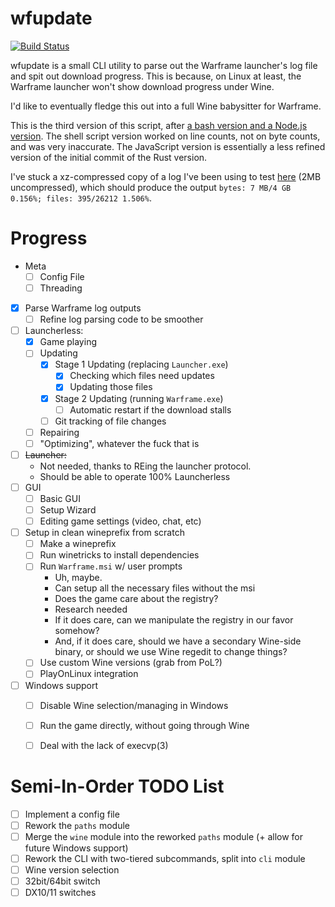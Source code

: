# wfupdate
[![Build Status](https://travis-ci.org/zekesonxx/wfupdate.svg?branch=master)](https://travis-ci.org/zekesonxx/wfupdate)

wfupdate is a small CLI utility to parse out the Warframe launcher's log file and spit out download progress. This is because, on Linux at least, the Warframe launcher won't show download progress under Wine.

I'd like to eventually fledge this out into a full Wine babysitter for Warframe.

This is the third version of this script, after [a bash version and a Node.js version](https://gist.github.com/zekesonxx/1a73236e7dff3b5bb847a7d1908bd252). The shell script version worked on line counts, not on byte counts, and was very inaccurate. The JavaScript version is essentially a less refined version of the initial commit of the Rust version.

I've stuck a xz-compressed copy of a log I've been using to test [here](https://files.zekesonxx.com/Preprocess.log.xz) (2MB uncompressed), which should produce the output `bytes: 7 MB/4 GB 0.156%; files: 395/26212 1.506%`.

# Progress
* Meta
  * [ ] Config File
  * [ ] Threading
* [x] Parse Warframe log outputs
  * [ ] Refine log parsing code to be smoother
* [ ] Launcherless:
  * [x] Game playing
  * [ ] Updating
    * [x] Stage 1 Updating (replacing `Launcher.exe`)
      * [x] Checking which files need updates
      * [x] Updating those files
    * [x] Stage 2 Updating (running `Warframe.exe`)
      * [ ] Automatic restart if the download stalls
    * [ ] Git tracking of file changes
  * [ ] Repairing
  * [ ] "Optimizing", whatever the fuck that is
* [ ] ~~Launcher:~~
  * Not needed, thanks to REing the launcher protocol.
  * Should be able to operate 100% Launcherless
* [ ] GUI
  * [ ] Basic GUI
  * [ ] Setup Wizard
  * [ ] Editing game settings (video, chat, etc)
* [ ] Setup in clean wineprefix from scratch
  * [ ] Make a wineprefix
  * [ ] Run winetricks to install dependencies
  * [ ] Run `Warframe.msi` w/ user prompts
    * Uh, maybe.
    * Can setup all the necessary files without the msi
    * Does the game care about the registry?
    * Research needed
    * If it does care, can we manipulate the registry in our favor somehow?
    * And, if it does care, should we have a secondary Wine-side binary, or should we use Wine regedit to change things?
  * [ ] Use custom Wine versions (grab from PoL?)
  * [ ] PlayOnLinux integration
* [ ] Windows support
  * [ ] Disable Wine selection/managing in Windows
  * [ ] Run the game directly, without going through Wine
  * [ ] Deal with the lack of execvp(3)


# Semi-In-Order TODO List
* [ ] Implement a config file
* [ ] Rework the `paths` module
* [ ] Merge the `wine` module into the reworked `paths` module (+ allow for future Windows support)
* [ ] Rework the CLI with two-tiered subcommands, split into `cli` module
* [ ] Wine version selection
* [ ] 32bit/64bit switch
* [ ] DX10/11 switches
